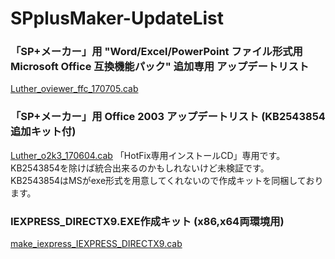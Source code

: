# SPplusMaker-UpdateList

### 「SP+メーカー」用 "Word/Excel/PowerPoint ファイル形式用 Microsoft Office 互換機能パック" 追加専用 アップデートリスト
[Luther_oviewer_ffc_170705.cab](https://github.com/Rukoto/SPplusMaker-UpdateList/raw/master/releases/Luther_oviewer_ffc_170705.cab)

### 「SP+メーカー」用 Office 2003 アップデートリスト (KB2543854追加キット付)
[Luther_o2k3_170604.cab](https://github.com/Rukoto/SPplusMaker-UpdateList/raw/master/releases/Luther_o2k3_170604.cab)
「HotFix専用インストールCD」専用です。KB2543854を除けば統合出来るのかもしれないけど未検証です。  
KB2543854はMSがexe形式を用意してくれないので作成キットを同梱しております。

### IEXPRESS_DIRECTX9.EXE作成キット (x86,x64両環境用)
[make_iexpress_IEXPRESS_DIRECTX9.cab](https://github.com/Rukoto/SPplusMaker-UpdateList/raw/master/releases/make_iexpress_IEXPRESS_DIRECTX9.cab)
